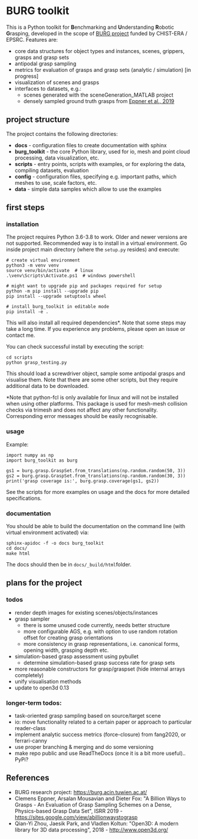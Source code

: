 # BURG toolkit

This is a Python toolkit for **B**enchmarking and **U**nderstanding **R**obotic **G**rasping, developed 
in the scope of [BURG project](#references) funded by CHIST-ERA / EPSRC. Features are:
- core data structures for object types and instances, scenes, grippers, grasps and grasp sets
- antipodal grasp sampling
- metrics for evaluation of grasps and grasp sets (analytic / simulation) [in progress]
- visualization of scenes and grasps
- interfaces to datasets, e.g.:
  - scenes generated with the sceneGeneration_MATLAB project
  - densely sampled ground truth grasps from [Eppner et al., 2019](#references)

## project structure

The project contains the following directories:
- **docs** - configuration files to create documentation with sphinx
- **burg_toolkit** - the core Python library, used for io, mesh and point cloud processing, data visualization, etc.
- **scripts** - entry points, scripts with examples, or for exploring the data, compiling datasets, evaluation
- **config** - configuration files, specifying e.g. important paths, which meshes to use, scale factors, etc.
- **data** - simple data samples which allow to use the examples

## first steps

### installation

The project requires Python 3.6-3.8 to work.
Older and newer versions are not supported.
Recommended way is to install in a virtual environment.
Go inside project main directory (where the `setup.py` resides) and execute:

```
# create virtual environment
python3 -m venv venv
source venv/bin/activate  # linux
.\venv\Scripts\Activate.ps1  # windows powershell

# might want to upgrade pip and packages required for setup
python -m pip install --upgrade pip
pip install --upgrade setuptools wheel

# install burg_toolkit in editable mode
pip install -e .
```
This will also install all required dependencies*. 
Note that some steps may take a long time.
If you experience any problems, please open an issue or contact me.

You can check successful install by executing the script:
```
cd scripts
python grasp_testing.py
```

This should load a screwdriver object, sample some antipodal grasps and visualise them.
Note that there are some other scripts, but they require additional data to be downloaded.

*Note that python-fcl is only available for linux and will not be installed when using other platforms.
This package is used for mesh-mesh collision checks via trimesh and does not affect any other functionality.
Corresponding error messages should be easily recognisable.


### usage

Example:

```
import numpy as np
import burg_toolkit as burg

gs1 = burg.grasp.GraspSet.from_translations(np.random.random(50, 3))
gs2 = burg.grasp.GraspSet.from_translations(np.random.random(30, 3))
print('grasp coverage is:', burg.grasp.coverage(gs1, gs2))
```

See the scripts for more examples on usage and the docs for more detailed specifications.

### documentation

You should be able to build the documentation on the command line (with virtual environment activated) via:

```
sphinx-apidoc -f -o docs burg_toolkit
cd docs/
make html
```

The docs should then be in `docs/_build/html`folder.

## plans for the project
### todos
- render depth images for existing scenes/objects/instances
- grasp sampler
    - there is some unused code currently, needs better structure
    - more configurable AGS, e.g. with option to use random rotation offset for creating grasp orientations
    - more consistency in grasp representations, i.e. canonical forms, opening width, grasping depth etc.
- simulation-based grasp assessment using pybullet
    - determine simulation-based grasp success rate for grasp sets
- more reasonable constructors for grasp/graspset (hide internal arrays completely)
- unify visualisation methods
- update to open3d 0.13

### longer-term todos:
- task-oriented grasp sampling based on source/target scene
- io: move functionality related to a certain paper or approach to particular reader-class
- implement analytic success metrics (force-closure) from fang2020, or ferrari-canny
- use proper branching & merging and do some versioning
- make repo public and use ReadTheDocs (once it is a bit more useful).. PyPi?

## References

- BURG research project: https://burg.acin.tuwien.ac.at/
- Clemens Eppner, Arsalan Mousavian and Dieter Fox: "A Billion Ways to Grasps - An Evaluation of Grasp Sampling Schemes on a Dense, Physics-based Grasp Data Set", ISRR 2019 - https://sites.google.com/view/abillionwaystograsp
- Qian-Yi Zhou, Jaesik Park, and Vladlen Koltun: "Open3D: A modern library for 3D data processing", 2018 - http://www.open3d.org/
